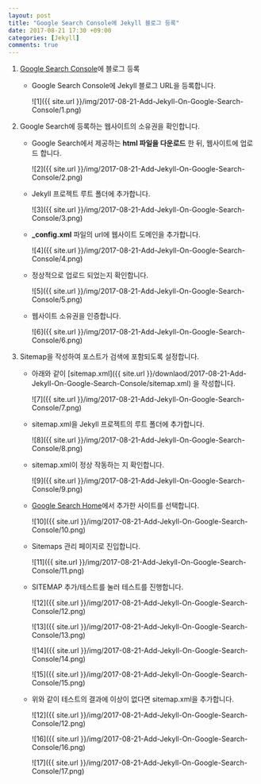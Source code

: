 ```yaml
---
layout: post
title: "Google Search Console에 Jekyll 블로그 등록"
date: 2017-08-21 17:30 +09:00
categories: [Jekyll]
comments: true
---
```


1. [Google Search Console](https://www.google.com/webmasters/tools/home?hl=ko)에 블로그 등록

   * Google Search Console에 Jekyll 블로그 URL을 등록합니다.

     ![1]({{ site.url }}/img/2017-08-21-Add-Jekyll-On-Google-Search-Console/1.png)

2. Google Search에 등록하는 웹사이트의 소유권을 확인합니다.

   * Google Search에서 제공하는 **html 파일을 다운로드** 한 뒤, 웹사이트에 업로드 합니다.

     ![2]({{ site.url }}/img/2017-08-21-Add-Jekyll-On-Google-Search-Console/2.png)

   * Jekyll 프로젝트 루트 폴더에 추가합니다.

     ![3]({{ site.url }}/img/2017-08-21-Add-Jekyll-On-Google-Search-Console/3.png)

   * **_config.xml** 파일의 url에 웹사이트 도메인을 추가합니다.

     ![4]({{ site.url }}/img/2017-08-21-Add-Jekyll-On-Google-Search-Console/4.png)

   * 정상적으로 업로드 되었는지 확인합니다.

     ![5]({{ site.url }}/img/2017-08-21-Add-Jekyll-On-Google-Search-Console/5.png)

   * 웹사이트 소유권을 인증합니다.

     ![6]({{ site.url }}/img/2017-08-21-Add-Jekyll-On-Google-Search-Console/6.png)

3. Sitemap을 작성하여 포스트가 검색에 포함되도록 설정합니다.

   * 아래와 같이 [sitemap.xml]({{ site.url }}/downlaod/2017-08-21-Add-Jekyll-On-Google-Search-Console/sitemap.xml) 을 작성합니다.

     ![7]({{ site.url }}/img/2017-08-21-Add-Jekyll-On-Google-Search-Console/7.png)

   * sitemap.xml을 Jekyll 프로젝트의 루트 폴더에 추가합니다.

     ![8]({{ site.url }}/img/2017-08-21-Add-Jekyll-On-Google-Search-Console/8.png)

   * sitemap.xml이 정상 작동하는 지 확인합니다.

     ![9]({{ site.url }}/img/2017-08-21-Add-Jekyll-On-Google-Search-Console/9.png)

   * [Google Search Home](https://www.google.com/webmasters/tools/home?hl=ko)에서 추가한 사이트를 선택합니다.

     ![10]({{ site.url }}/img/2017-08-21-Add-Jekyll-On-Google-Search-Console/10.png)

   * Sitemaps 관리 페이지로 진입합니다.

     ![11]({{ site.url }}/img/2017-08-21-Add-Jekyll-On-Google-Search-Console/11.png)

   * SITEMAP 추가/테스트를 눌러 테스트를 진행합니다.

     ![12]({{ site.url }}/img/2017-08-21-Add-Jekyll-On-Google-Search-Console/12.png)

     ![13]({{ site.url }}/img/2017-08-21-Add-Jekyll-On-Google-Search-Console/13.png)

     ![14]({{ site.url }}/img/2017-08-21-Add-Jekyll-On-Google-Search-Console/14.png)

     ![15]({{ site.url }}/img/2017-08-21-Add-Jekyll-On-Google-Search-Console/15.png)

   * 위와 같이 테스트의 결과에 이상이 없다면 sitemap.xml을 추가합니다.

     ![12]({{ site.url }}/img/2017-08-21-Add-Jekyll-On-Google-Search-Console/12.png)

     ![16]({{ site.url }}/img/2017-08-21-Add-Jekyll-On-Google-Search-Console/16.png)

     ![17]({{ site.url }}/img/2017-08-21-Add-Jekyll-On-Google-Search-Console/17.png)